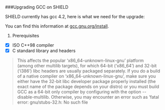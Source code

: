 ###Upgrading GCC on SHIELD

SHIELD currently has gcc 4.2, here is what we need for the upgrade:

You can find this information at [gcc.gnu.org/install](https://gcc.gnu.org/install/).

1. Prerequisites
  - [x] ISO C++98 compiler 
  - [x] C standard library and headers 
>This affects the popular ‘x86_64-unknown-linux-gnu’ platform (among other multilib targets), for which 64-bit (‘x86_64’) and 32-bit (‘i386’) libc headers are usually packaged separately. If you do a build of a native compiler on ‘x86_64-unknown-linux-gnu’, make sure you either have the 32-bit libc developer package properly installed (the exact name of the package depends on your distro) or you must build GCC as a 64-bit only compiler by configuring with the option --disable-multilib. Otherwise, you may encounter an error such as ‘fatal error: gnu/stubs-32.h: No such file

